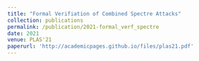 ```yaml
---
title: "Formal Verifiation of Combined Spectre Attacks"
collection: publications
permalink: /publication/2021-formal_verf_spectre
date: 2021
venue: PLAS'21
paperurl: 'http://academicpages.github.io/files/plas21.pdf'
---
```

